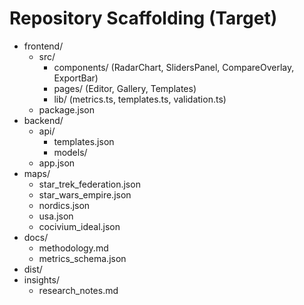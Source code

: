 # Repository Scaffolding (Target)

- frontend/
  - src/
    - components/ (RadarChart, SlidersPanel, CompareOverlay, ExportBar)
    - pages/ (Editor, Gallery, Templates)
    - lib/ (metrics.ts, templates.ts, validation.ts)
  - package.json
- backend/
  - api/
    - templates.json
    - models/
  - app.json
- maps/
  - star_trek_federation.json
  - star_wars_empire.json
  - nordics.json
  - usa.json
  - cocivium_ideal.json
- docs/
  - methodology.md
  - metrics_schema.json
- dist/
- insights/
  - research_notes.md

